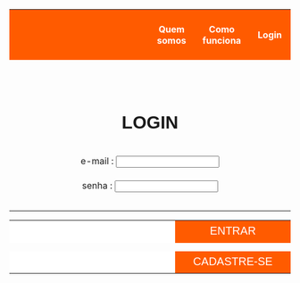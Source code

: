 <html>
	<body>
		<table>
		<tbody>
			<tr height="90">
				<th width="2000" style="background-color:#FF5B00"> </th>
				<th width="175" style="color: white; background-color:#FF5B00"> Quem somos </th>
				<th width="175" style="color: white; background-color:#FF5B00"> Como funciona </th>
				<th width="175" style="color: white; background-color:#FF5B00"> Login </th>
			</tr>
			<tr height="90"> </tr>
			<tr> 
				<td colspan="4" style="font-size:200%; font-family:arial" align="center"> <b> LOGIN </b> </td> 
			</tr>
			<tr height="30"> </tr>
			<tr> 
				<td colspan="4" align="center"> <form> e-mail : <input type="text" name="E-mail"> <br/> </td> 
			</tr>
			<tr> 
				<td colspan="4" align="center"> <form> senha : <input type="password" name="Senha"> <br/> </td> 
			</tr>
			<tr height="30"> </tr> 
		</tbody>
		</table>
		<table>
		<tbody>
			<tr>
				<td height="40" width="450" style="background-color:white"> </td>
				<td width="230" style="background-color:#FF5B00; font-size:125%; font-family:arial; color:#FFFFFF" align="center"> ENTRAR </td> 
			</tr>
			<tr height="15"> </tr>
			<tr>
				<td height="40" width="450" style="background-color:white"> </td>
				<td width="230" style="background-color:#FF5B00; font-size:125%; font-family:arial; text-align:center; color:#FFFFFF"> CADASTRE-SE </td> 
			</tr>
		</tbody>
		</table>
	</body>
</html>
